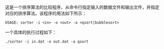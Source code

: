 这是一个排序算法的比较程序，从命令行指定输入的数据文件和输出文件，并指定对应的排序算法。该程序的用法如下所示：
```
USAGE: sorter -i <in> -o <out> -a <qsort|bubblesort>
```
一个具体的执行过程如下：   
```
./sorter -i in.dat -o out.dat -a qsort
```
